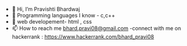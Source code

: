 - 👋 Hi, I’m Pravishti Bhardwaj
- 👀 Programming languages I know - c,c++
- 👀 web developement- html , css
- 📫 How to reach me 
bhard.pravi08@gmail.com
-connect with me on hackerrank : https://www.hackerrank.com/bhard_pravi08




<!---
pravishtibhardwaj/pravishtibhardwaj is a ✨ special ✨ repository because its `README.md` (this file) appears on your GitHub profile.
You can click the Preview link to take a look at your changes.
--->
